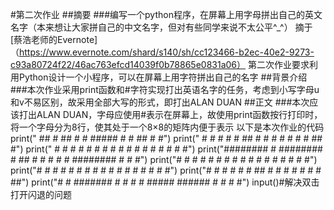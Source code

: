 #第二次作业
##摘要
###编写一个python程序，在屏幕上用字母拼出自己的英文名字（本来想让大家拼自己的中文名字，但对有些同学来说不太公平^_^）
摘于
[蔡浩老师的Evernote]（https://www.evernote.com/shard/s140/sh/cc123466-b2ec-40e2-9273-c93a80724f22/46ac763efcd14039f0b78865e0831a06）
第二次作业要求利用Python设计一个小程序，可以在屏幕上用字符拼出自己的名字
##背景介绍
###本次作业采用print函数和#字符实现打出英语名字的任务，考虑到小写字母u和v不易区别，故采用全部大写的形式，即打出ALAN DUAN
##正文
###本次应该打出ALAN DUAN，字母应使用#表示在屏幕上，故使用print函数按行打印时，将一个字母分为8行，使其处于一个8×8的矩阵内便于表示
以下是本次作业的代码
print("   ##    #          ##    #      #    #####    #      #    ##    #      #")
print("  #  #   #         #  #   ##     #    #    #   #      #   #  #   ##     #")
print(" #    #  #        #    #  # #    #    #     #  #      #  #    #  # #    #")
print("######## #       ######## #  ##  #    #      # #      # ######## #  #   #")
print("#      # #       #      # #   #  #    #      # #      # #      # #   #  #")
print("#      # #       #      # #    # #    #     #  #      # #      # #    # #")
print("#      # #       #      # #     ##    #    #   #      # #      # #     ##")
print("#      # ####### #      # #      #    #####     ######  #      # #      #")
input()#解决双击打开闪退的问题




